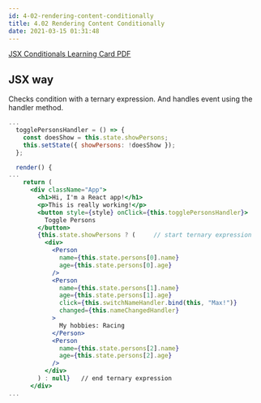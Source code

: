 ```yaml
---
id: 4-02-rendering-content-conditionally
title: 4.02 Rendering Content Conditionally
date: 2021-03-15 01:31:48
---
```


[JSX Conditionals Learning Card PDF](../pdf/4-02-jsx-conditionals-learning-card.pdf)

## JSX way

Checks condition with a ternary expression. And handles event using the handler method.

```jsx title="App.js" {2-5,13,16,35}
...
  togglePersonsHandler = () => {
    const doesShow = this.state.showPersons;
    this.setState({ showPersons: !doesShow });
  };

  render() {
...
    return (
      <div className="App">
        <h1>Hi, I'm a React app!</h1>
        <p>This is really working!</p>
        <button style={style} onClick={this.togglePersonsHandler}>
          Toggle Persons
        </button>
        {this.state.showPersons ? (     // start ternary expression
          <div>
            <Person
              name={this.state.persons[0].name}
              age={this.state.persons[0].age}
            />
            <Person
              name={this.state.persons[1].name}
              age={this.state.persons[1].age}
              click={this.switchNameHandler.bind(this, "Max!")}
              changed={this.nameChangedHandler}
            >
              My hobbies: Racing
            </Person>
            <Person
              name={this.state.persons[2].name}
              age={this.state.persons[2].age}
            />
          </div>
        ) : null}   // end ternary expression
      </div>
...
```
